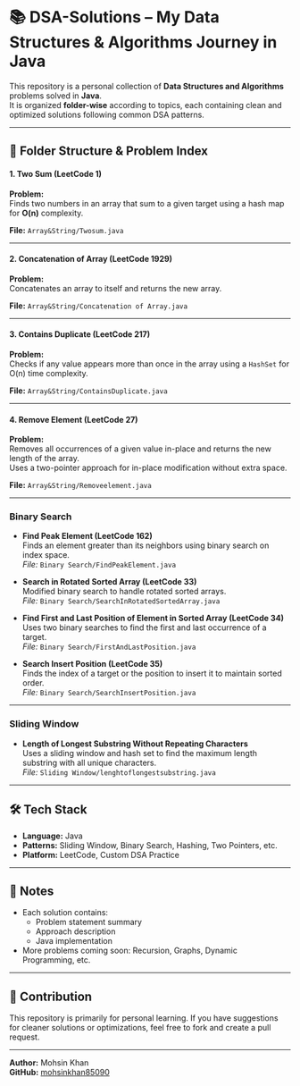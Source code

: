 # 📚 DSA-Solutions – My Data Structures & Algorithms Journey in Java

This repository is a personal collection of **Data Structures and Algorithms** problems solved in **Java**.  
It is organized **folder-wise** according to topics, each containing clean and optimized solutions following common DSA patterns.

---

## 📂 Folder Structure & Problem Index

#### 1. Two Sum (LeetCode 1)
**Problem:**  
Finds two numbers in an array that sum to a given target using a hash map for **O(n)** complexity.  

**File:** `Array&String/Twosum.java`

---

#### 2. Concatenation of Array (LeetCode 1929)
**Problem:**  
Concatenates an array to itself and returns the new array.  

**File:** `Array&String/Concatenation of Array.java`

---

#### 3. Contains Duplicate (LeetCode 217)
**Problem:**  
Checks if any value appears more than once in the array using a `HashSet` for O(n) time complexity.  

**File:** `Array&String/ContainsDuplicate.java`

---

#### 4. Remove Element (LeetCode 27)
**Problem:**  
Removes all occurrences of a given value in-place and returns the new length of the array.  
Uses a two-pointer approach for in-place modification without extra space.  

**File:** `Array&String/Removeelement.java`

---

### **Binary Search**
- **Find Peak Element (LeetCode 162)**  
  Finds an element greater than its neighbors using binary search on index space.  
  *File:* `Binary Search/FindPeakElement.java`

- **Search in Rotated Sorted Array (LeetCode 33)**  
  Modified binary search to handle rotated sorted arrays.  
  *File:* `Binary Search/SearchInRotatedSortedArray.java`

- **Find First and Last Position of Element in Sorted Array (LeetCode 34)**  
  Uses two binary searches to find the first and last occurrence of a target.  
  *File:* `Binary Search/FirstAndLastPosition.java`

- **Search Insert Position (LeetCode 35)**  
  Finds the index of a target or the position to insert it to maintain sorted order.  
  *File:* `Binary Search/SearchInsertPosition.java`

---

### **Sliding Window**
- **Length of Longest Substring Without Repeating Characters**  
  Uses a sliding window and hash set to find the maximum length substring with all unique characters.  
  *File:* `Sliding Window/lenghtoflongestsubstring.java`

---

## 🛠 Tech Stack
- **Language:** Java  
- **Patterns:** Sliding Window, Binary Search, Hashing, Two Pointers, etc.  
- **Platform:** LeetCode, Custom DSA Practice  

---

## 📌 Notes
- Each solution contains:
  - Problem statement summary
  - Approach description
  - Java implementation
- More problems coming soon: Recursion, Graphs, Dynamic Programming, etc.

---

## 🤝 Contribution
This repository is primarily for personal learning. If you have suggestions for cleaner solutions or optimizations, feel free to fork and create a pull request.

---

**Author:** Mohsin Khan  
**GitHub:** [mohsinkhan85090](https://github.com/mohsinkhan85090)

